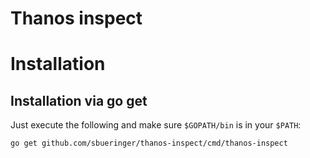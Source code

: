 
# Thanos inspect

# Installation 

## Installation via go get

Just execute the following and make sure `$GOPATH/bin` is in your `$PATH`:
````
go get github.com/sbueringer/thanos-inspect/cmd/thanos-inspect
````